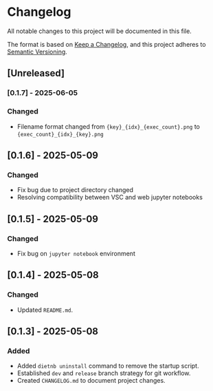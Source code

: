 # Changelog

All notable changes to this project will be documented in this file.

The format is based on [Keep a Changelog](https://keepachangelog.com/en/1.0.0/),
and this project adheres to [Semantic Versioning](https://semver.org/spec/v2.0.0.html).

## [Unreleased]

### [0.1.7] - 2025-06-05
### Changed
- Filename format changed from `{key}_{idx}_{exec_count}.png` to `{exec_count}_{idx}_{key}.png`

## [0.1.6] - 2025-05-09
### Changed
- Fix bug due to project directory changed
- Resolving compatibility between VSC and web jupyter notebooks

## [0.1.5] - 2025-05-09
### Changed
- Fix bug on `jupyter notebook` environment

## [0.1.4] - 2025-05-08
### Changed
- Updated `README.md`.

## [0.1.3] - 2025-05-08 
### Added
- Added `dietnb uninstall` command to remove the startup script.
- Established `dev` and `release` branch strategy for git workflow.
- Created `CHANGELOG.md` to document project changes.